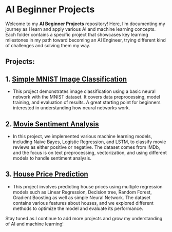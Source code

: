 # AI Beginner Projects

Welcome to my **AI Beginner Projects** repository! Here, I’m documenting my journey as I learn and apply various AI and machine learning concepts. Each folder contains a specific project that showcases key learning milestones in my path toward becoming an AI Engineer, trying different kind of challenges and solving them my way.

## Projects:

## 1. [Simple MNIST Image Classification](./Simple_MNIST_Image_Classification)
- This project demonstrates image classification using a basic neural network with the MNIST dataset. It covers data preprocessing, model training, and evaluation of results. A great starting point for beginners interested in understanding how neural networks work.

## 2. [Movie Sentiment Analysis](./Movie_Sentiment_Analysis)
- In this project, we implemented various machine learning models, including Naive Bayes, Logistic Regression, and LSTM, to classify movie reviews as either positive or negative. The dataset comes from IMDb, and the focus is on text preprocessing, vectorization, and using different models to handle sentiment analysis.

## 3. [House Price Prediction](./House_Price_Prediction)
- This project involves predicting house prices using multiple regression models such as Linear Regression, Decision tree, Random Forest, Gradient Boosting as well as simple Neural Network. The dataset contains various features about houses, and we explored different methods to optimize the model and evaluate its performance.

Stay tuned as I continue to add more projects and grow my understanding of AI and machine learning!
